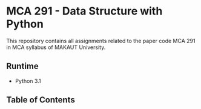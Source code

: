 # MCA 291 - Data Structure with Python

This repository contains all assignments related to the paper code
MCA 291 in MCA syllabus of MAKAUT University.

## Runtime

- Python 3.1

## Table of Contents
